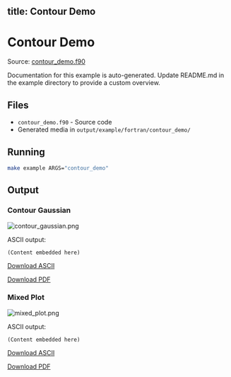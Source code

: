 title: Contour Demo
---

# Contour Demo

Source: [contour_demo.f90](https://github.com/lazy-fortran/fortplot/blob/main/example/fortran/contour_demo/contour_demo.f90)

Documentation for this example is auto-generated.
Update README.md in the example directory to provide a custom overview.

## Files

- `contour_demo.f90` - Source code
- Generated media in `output/example/fortran/contour_demo/`

## Running

```bash
make example ARGS="contour_demo"
```

## Output

### Contour Gaussian

![contour_gaussian.png](../../media/examples/contour_demo/contour_gaussian.png)

ASCII output:
```
(Content embedded here)
```

[Download ASCII](../../media/examples/contour_demo/contour_gaussian.txt)

[Download PDF](../../media/examples/contour_demo/contour_gaussian.pdf)

### Mixed Plot

![mixed_plot.png](../../media/examples/contour_demo/mixed_plot.png)

ASCII output:
```
(Content embedded here)
```

[Download ASCII](../../media/examples/contour_demo/mixed_plot.txt)

[Download PDF](../../media/examples/contour_demo/mixed_plot.pdf)


